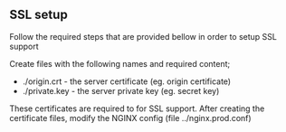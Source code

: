 ## SSL setup
Follow the required steps that are provided bellow in order to setup SSL support

Create files with the following names and required content;
- ./origin.crt    - the server certificate (eg. origin certificate)
- ./private.key   - the server private key (eg. secret key)

These certificates are required to for SSL support.
After creating the certificate files, modify the NGINX config (file ../nginx.prod.conf)